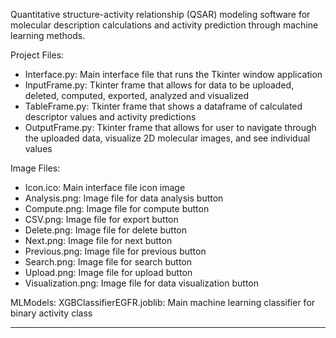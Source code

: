 Quantitative structure-activity relationship (QSAR) modeling software for molecular description calculations and activity prediction through machine learning methods.

Project Files:
- Interface.py: Main interface file that runs the Tkinter window application
- InputFrame.py: Tkinter frame that allows for data to be uploaded, deleted, computed, exported, analyzed and visualized
- TableFrame.py: Tkinter frame that shows a dataframe of calculated descriptor values and activity predictions
- OutputFrame.py: Tkinter frame that allows for user to navigate through the uploaded data, visualize 2D molecular images, and see individual values

Image Files:
- Icon.ico: Main interface file icon image
- Analysis.png: Image file for data analysis button
- Compute.png: Image file for compute button
- CSV.png: Image file for export button
- Delete.png: Image file for delete button
- Next.png: Image file for next button
- Previous.png: Image file for previous button
- Search.png: Image file for search button
- Upload.png: Image file for upload button
- Visualization.png: Image file for data visualization button

MLModels:
XGBClassifierEGFR.joblib: Main machine learning classifier for binary activity class
___
